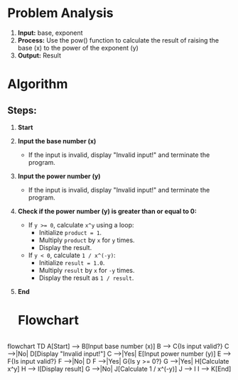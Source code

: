 # Problem Analysis
1. **Input:** base, exponent
2. **Process:** Use the pow() function to calculate the result of raising the base (x) to the power of the exponent (y)
3. **Output:** Result


# Algorithm
## Steps:
1. **Start**
2. **Input the base number (x)**
   - If the input is invalid, display "Invalid input!" and terminate the program.
3. **Input the power number (y)**
   - If the input is invalid, display "Invalid input!" and terminate the program.
4. **Check if the power number (y) is greater than or equal to 0:**
   - If `y >= 0`, calculate `x^y` using a loop:
     - Initialize `product = 1`.
     - Multiply `product` by `x` for `y` times.
     - Display the result.
   - If `y < 0`, calculate `1 / x^(-y)`:
     - Initialize `result = 1.0`.
     - Multiply `result` by `x` for `-y` times.
     - Display the result as `1 / result`.
5. **End**

   # Flowchart
   ```mermaid
flowchart TD
    A[Start] --> B[Input base number (x)]
    B --> C{Is input valid?}
    C -->|No| D[Display "Invalid input!"]
    C -->|Yes| E[Input power number (y)]
    E --> F{Is input valid?}
    F -->|No| D
    F -->|Yes| G{Is y >= 0?}
    G -->|Yes| H[Calculate x^y]
    H --> I[Display result]
    G -->|No| J[Calculate 1 / x^(-y)]
    J --> I
    I --> K[End]

